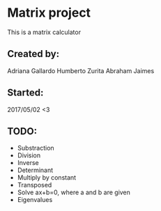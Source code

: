 Matrix project
==================================================

This is a matrix calculator


Created by:
-------------------------------
Adriana Gallardo
Humberto Zurita
Abraham Jaimes

Started:
-------------------------------
2017/05/02 <3


TODO:
-------------------------------
* Substraction
* Division
* Inverse
* Determinant
* Multiply by constant
* Transposed
* Solve ax+b=0, where a and b are given
* Eigenvalues
















